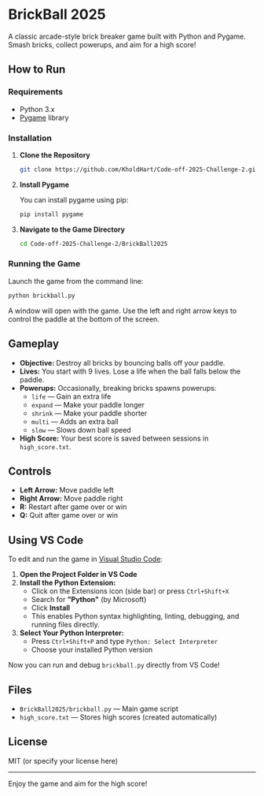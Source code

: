 # BrickBall 2025

A classic arcade-style brick breaker game built with Python and Pygame. Smash bricks, collect powerups, and aim for a high score!

## How to Run

### Requirements

- Python 3.x
- [Pygame](https://www.pygame.org/) library

### Installation

1. **Clone the Repository**

   ```bash
   git clone https://github.com/KholdHart/Code-off-2025-Challenge-2.git
   ```

2. **Install Pygame**

   You can install pygame using pip:

   ```bash
   pip install pygame
   ```

3. **Navigate to the Game Directory**

   ```bash
   cd Code-off-2025-Challenge-2/BrickBall2025
   ```

### Running the Game

Launch the game from the command line:

```bash
python brickball.py
```

A window will open with the game. Use the left and right arrow keys to control the paddle at the bottom of the screen.

## Gameplay

- **Objective:** Destroy all bricks by bouncing balls off your paddle.
- **Lives:** You start with 9 lives. Lose a life when the ball falls below the paddle.
- **Powerups:** Occasionally, breaking bricks spawns powerups:
  - `life` — Gain an extra life
  - `expand` — Make your paddle longer
  - `shrink` — Make your paddle shorter
  - `multi` — Adds an extra ball
  - `slow` — Slows down ball speed
- **High Score:** Your best score is saved between sessions in `high_score.txt`.

## Controls

- **Left Arrow:** Move paddle left
- **Right Arrow:** Move paddle right
- **R:** Restart after game over or win
- **Q:** Quit after game over or win

## Using VS Code

To edit and run the game in [Visual Studio Code](https://code.visualstudio.com/):

1. **Open the Project Folder in VS Code**
2. **Install the Python Extension:**
   - Click on the Extensions icon (side bar) or press `Ctrl+Shift+X`
   - Search for **"Python"** (by Microsoft)
   - Click **Install**
   - This enables Python syntax highlighting, linting, debugging, and running files directly.
3. **Select Your Python Interpreter:**
   - Press `Ctrl+Shift+P` and type `Python: Select Interpreter`
   - Choose your installed Python version

Now you can run and debug `brickball.py` directly from VS Code!

## Files

- `BrickBall2025/brickball.py` — Main game script
- `high_score.txt` — Stores high scores (created automatically)

## License

MIT (or specify your license here)

---

Enjoy the game and aim for the high score!
